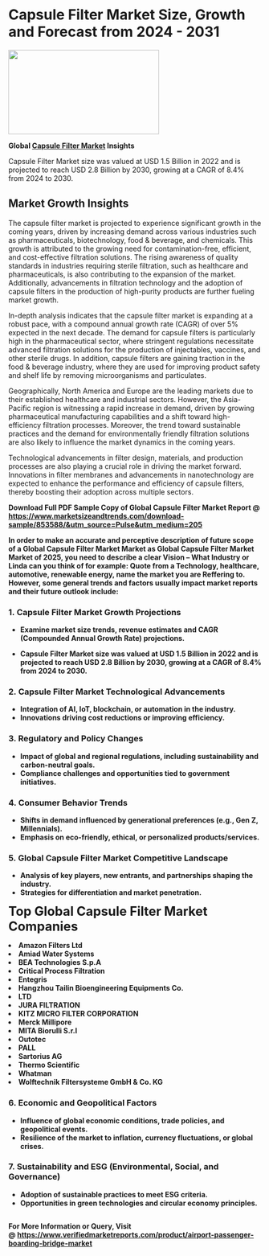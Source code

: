 <H1>Capsule Filter Market Size, Growth and Forecast from 2024 - 2031</H1><img class="aligncenter size-medium wp-image-584254" src="https://thirdeyenews.in/wp-content/uploads/2024/09/Global-Market-Research-300x168.jpeg" alt="" width="300" height="168" /><p><strong>Global&nbsp;<a href="https://www.marketsizeandtrends.com/download-sample/853588/&amp;utm_source=Pulse&amp;utm_medium=205">Capsule Filter Market</a> Insights</strong></p><p>Capsule Filter Market size was valued at USD 1.5 Billion in 2022 and is projected to reach USD 2.8 Billion by 2030, growing at a CAGR of 8.4% from 2024 to 2030.</p><p><h2>Market Growth Insights</h2> <p>The capsule filter market is projected to experience significant growth in the coming years, driven by increasing demand across various industries such as pharmaceuticals, biotechnology, food & beverage, and chemicals. This growth is attributed to the growing need for contamination-free, efficient, and cost-effective filtration solutions. The rising awareness of quality standards in industries requiring sterile filtration, such as healthcare and pharmaceuticals, is also contributing to the expansion of the market. Additionally, advancements in filtration technology and the adoption of capsule filters in the production of high-purity products are further fueling market growth.</p> <p><strong></strong></p> <p>In-depth analysis indicates that the capsule filter market is expanding at a robust pace, with a compound annual growth rate (CAGR) of over 5% expected in the next decade. The demand for capsule filters is particularly high in the pharmaceutical sector, where stringent regulations necessitate advanced filtration solutions for the production of injectables, vaccines, and other sterile drugs. In addition, capsule filters are gaining traction in the food & beverage industry, where they are used for improving product safety and shelf life by removing microorganisms and particulates.</p> <p>Geographically, North America and Europe are the leading markets due to their established healthcare and industrial sectors. However, the Asia-Pacific region is witnessing a rapid increase in demand, driven by growing pharmaceutical manufacturing capabilities and a shift toward high-efficiency filtration processes. Moreover, the trend toward sustainable practices and the demand for environmentally friendly filtration solutions are also likely to influence the market dynamics in the coming years.</p> <p>Technological advancements in filter design, materials, and production processes are also playing a crucial role in driving the market forward. Innovations in filter membranes and advancements in nanotechnology are expected to enhance the performance and efficiency of capsule filters, thereby boosting their adoption across multiple sectors.</p> <p><strong></p><p><span class=""><strong>Download Full PDF Sample Copy of Global Capsule Filter Market Report</strong> @ <a href="https://www.marketsizeandtrends.com/download-sample/853588/&amp;utm_source=Pulse&amp;utm_medium=205" target="_blank">https://www.marketsizeandtrends.com/download-sample/853588/&amp;utm_source=Pulse&amp;utm_medium=205</a></span></p><p>In order to make an accurate and perceptive description of future scope of a Global&nbsp;Capsule Filter Market Market as Global&nbsp;Capsule Filter Market Market of 2025, you need to describe a clear Vision &ndash; What Industry or Linda can you think of for example: Quote from a Technology, healthcare, automotive, renewable energy, name the market you are Reffering to. However, some general trends and factors usually impact market reports and their future outlook include:</p><h3>1.&nbsp;<strong>Capsule Filter Market Growth Projections</strong></h3><ul><li>Examine market size trends, revenue estimates and CAGR (Compounded Annual Growth Rate) projections.</li><li><p>Capsule Filter Market size was valued at USD 1.5 Billion in 2022 and is projected to reach USD 2.8 Billion by 2030, growing at a CAGR of 8.4% from 2024 to 2030.</p></li></ul><h3>2.&nbsp;<strong>Capsule Filter Market Technological Advancements</strong></h3><ul><li>Integration of AI, IoT, blockchain, or automation in the industry.</li><li>Innovations driving cost reductions or improving efficiency.</li></ul><h3>3.&nbsp;<strong>Regulatory and Policy Changes</strong></h3><ul><li>Impact of global and regional regulations, including sustainability and carbon-neutral goals.</li><li>Compliance challenges and opportunities tied to government initiatives.</li></ul><h3>4.&nbsp;<strong>Consumer Behavior Trends</strong></h3><ul><li>Shifts in demand influenced by generational preferences (e.g., Gen Z, Millennials).</li><li>Emphasis on eco-friendly, ethical, or personalized products/services.</li></ul><h3>5.&nbsp;<strong>Global Capsule Filter Market Competitive Landscape</strong></h3><ul><li>Analysis of key players, new entrants, and partnerships shaping the industry.</li><li>Strategies for differentiation and market penetration.</li></ul><p data-pm-slice="1 1 []"><span style="color: inherit; font-family: inherit; font-size: 25px;">Top Global Capsule Filter Market Companies</span></p><div class="" data-test-id=""><p><li>Amazon Filters Ltd</li><li> Amiad Water Systems</li><li> BEA Technologies S.p.A</li><li> Critical Process Filtration</li><li> Entegris</li><li> Hangzhou Tailin Bioengineering Equipments Co.</li><li> LTD</li><li> JURA FILTRATION</li><li> KITZ MICRO FILTER CORPORATION</li><li> Merck Millipore</li><li> MITA Biorulli S.r.l</li><li> Outotec</li><li> PALL</li><li> Sartorius AG</li><li> Thermo Scientific</li><li> Whatman</li><li> Wolftechnik Filtersysteme GmbH & Co. KG</li></p></div><h3>6.&nbsp;<strong>Economic and Geopolitical Factors</strong></h3><ul><li>Influence of global economic conditions, trade policies, and geopolitical events.</li><li>Resilience of the market to inflation, currency fluctuations, or global crises.</li></ul><h3>7.&nbsp;<strong>Sustainability and ESG (Environmental, Social, and Governance)</strong></h3><ul><li>Adoption of sustainable practices to meet ESG criteria.</li><li>Opportunities in green technologies and circular economy principles.</li></ul><h2><strong style="font-size: 14px;">For More Information or Query, Visit @&nbsp;</strong><a style="background-color: #ffffff; font-size: 14px;" href="https://www.marketsizeandtrends.com/report/capsule-filter-market/" target="_blank">https://www.verifiedmarketreports.com/product/airport-passenger-boarding-bridge-market</a></h2>
